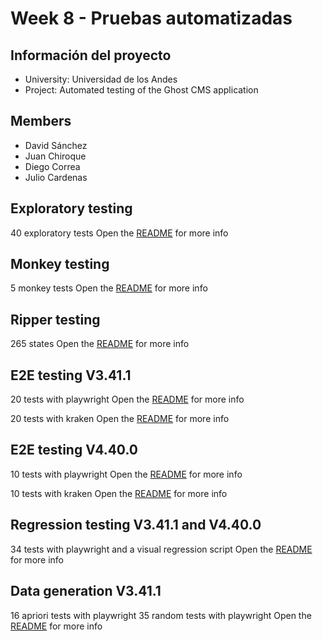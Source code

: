 # Week 8 - Pruebas automatizadas

## Información del proyecto

- University: Universidad de los Andes
- Project: Automated testing of the Ghost CMS application

## Members

- David Sánchez
- Juan Chiroque
- Diego Correa
- Julio Cardenas

## Exploratory testing

40 exploratory tests
Open the [README](./exploratory-testing/README.md) for more info

## Monkey testing

5 monkey tests
Open the [README](./cypress-monkey-testing-v3.41.1/README.md) for more info

## Ripper testing

265 states
Open the [README](./ripuppet-ripper-testing-v3.41.1/README.md) for more info

## E2E testing V3.41.1

20 tests with playwright
Open the [README](./playwright-e2e-testing-v3.41.1/README.md) for more info

20 tests with kraken
Open the [README](./kraken-e2e-testing-v3.41.1/README.md) for more info


## E2E testing V4.40.0

10 tests with playwright
Open the [README](./playwright-regression-testing-v3.41.1-v.4.40.0/README.md) for more info

10 tests with kraken
Open the [README](./kraken-e2e-testing-v4.40.0/kraken_v3/README.md) for more info


## Regression testing V3.41.1 and V4.40.0

34 tests with playwright and a visual regression script
Open the [README](./playwright-regression-testing-v3.41.1-v.4.40.0/README.md) for more info


## Data generation V3.41.1

16 apriori tests with playwright
35 random tests with playwright
Open the [README](./playwright-data-generation-v3.41.1/README.md) for more info





